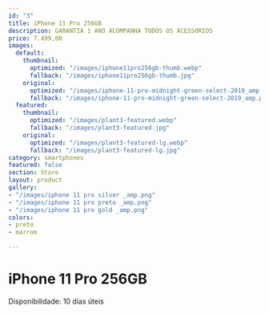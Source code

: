 ```yaml
---
id: "3"
title: iPhone 11 Pro 256GB
description: GARANTIA 1 ANO ACOMPANHA TODOS OS ACESSORIOS
price: 7.499,00
images:
  default:
    thumbnail:
      optimized: "/images/iphone11pro256gb-thumb.webp"
      fallback: "/images/iphone11pro256gb-thumb.jpg"
    original:
      optimized: "/images/iphone-11-pro-midnight-green-select-2019_amp.webp"
      fallback: "/images/iphone-11-pro-midnight-green-select-2019_amp.png"
  featured:
    thumbnail:
      optimized: "/images/plant3-featured.webp"
      fallback: "/images/plant3-featured.jpg"
    original:
      optimized: "/images/plant3-featured-lg.webp"
      fallback: "/images/plant3-featured-lg.jpg"
category: smartphones
featured: false
section: Store
layout: product
gallery:
- "/images/iphone 11 pro silver _amp.png"
- "/images/iphone 11 pro preto _amp.png"
- "/images/iphone 11 pro gold _amp.png"
colors:
- preto
- marrom

---
```

# iPhone 11 Pro 256GB

Disponibilidade: 10 dias úteis
